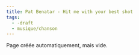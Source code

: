 ```yaml
---
title: Pat Benatar - Hit me with your best shot
tags:
  - -draft
  - musique/chanson
---
```


Page créée automatiquement, mais vide.
